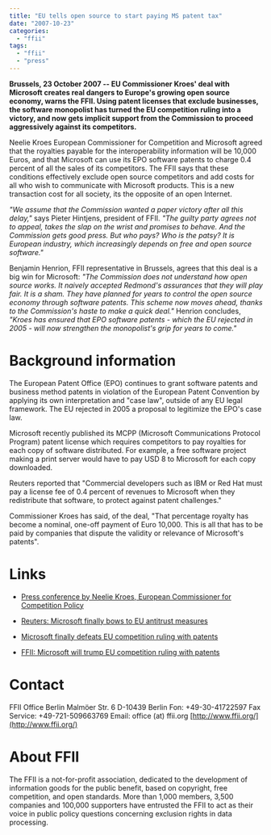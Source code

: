 ```yaml
---
title: "EU tells open source to start paying MS patent tax"
date: "2007-10-23"
categories: 
  - "ffii"
tags: 
  - "ffii"
  - "press"
---
```


**Brussels, 23 October 2007 -- EU Commissioner Kroes' deal with Microsoft creates real dangers to Europe's growing open source economy, warns the FFII. Using patent licenses that exclude businesses, the software monopolist has turned the EU competition ruling into a victory, and now gets implicit support from the Commission to proceed aggressively against its competitors.**

Neelie Kroes European Commissioner for Competition and Microsoft agreed that the royalties payable for the interoperability information will be 10,000 Euros, and that Microsoft can use its EPO software patents to charge 0.4 percent of all the sales of its competitors. The FFII says that these conditions effectively exclude open source competitors and add costs for all who wish to communicate with Microsoft products. This is a new transaction cost for all society, its the opposite of an open Internet.

_"We assume that the Commission wanted a paper victory after all this delay,"_ says Pieter Hintjens, president of FFII. _"The guilty party agrees not to appeal, takes the slap on the wrist and promises to behave. And the Commission gets good press. But who pays? Who is the patsy? It is European industry, which increasingly depends on free and open source software."_

Benjamin Henrion, FFII representative in Brussels, agrees that this deal is a big win for Microsoft: _"The Commission does not understand how open source works. It naively accepted Redmond's assurances that they will play fair. It is a sham. They have planned for years to control the open source economy through software patents. This scheme now moves ahead, thanks to the Commission's haste to make a quick deal."_ Henrion concludes, _"Kroes has ensured that EPO software patents - which the EU rejected in 2005 - will now strengthen the monopolist's grip for years to come."_

# Background information

The European Patent Office (EPO) continues to grant software patents and business method patents in violation of the European Patent Convention by applying its own interpretation and "case law", outside of any EU legal framework. The EU rejected in 2005 a proposal to legitimize the EPO's case law.

Microsoft recently published its MCPP (Microsoft Communications Protocol Program) patent license which requires competitors to pay royalties for each copy of software distributed. For example, a free software project making a print server would have to pay USD 8 to Microsoft for each copy downloaded.

Reuters reported that "Commercial developers such as IBM or Red Hat must pay a license fee of 0.4 percent of revenues to Microsoft when they redistribute that software, to protect against patent challenges."

Commissioner Kroes has said, of the deal, "That percentage royalty has become a nominal, one-off payment of Euro 10,000. This is all that has to be paid by companies that dispute the validity or relevance of Microsoft's patents".

# Links

- [Press conference by Neelie Kroes, European Commissioner for Competition Policy](http://www.europa.eu/rapid/pressReleasesAction.do?reference=SPEECH/07/647)
    
- [Reuters: Microsoft finally bows to EU antitrust measures](http://uk.reuters.com/article/UKNews1/idUKKIM25281920071022)
    
- [Microsoft finally defeats EU competition ruling with patents](http://www.digitalmajority.org/forum/t-24002/microsoft-finally-defeats-eu-competition-ruling-with-patentsDigitalMajority:)
    
- [FFII: Microsoft will trump EU competition ruling with patents](http://press.ffii.org/Press_releases/Microsoft_will_trump_EU_competition_ruling_with_patents)
    

# Contact

FFII Office Berlin Malmöer Str. 6 D-10439 Berlin Fon: +49-30-41722597 Fax Service: +49-721-509663769 Email: office (at) ffii.org [http://www.ffii.org/](http://www.ffii.org/)

# About FFII

The FFII is a not-for-profit association, dedicated to the development of information goods for the public benefit, based on copyright, free competition, and open standards. More than 1,000 members, 3,500 companies and 100,000 supporters have entrusted the FFII to act as their voice in public policy questions concerning exclusion rights in data processing.
